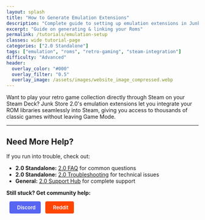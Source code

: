 ```yaml
---
layout: splash
title: "How to Generate Emulation Extensions"
description: "Complete guide to setting up emulation extensions in Junk Store 2.0. Link your ROM collections and play retro games directly through Steam."
excerpt: "Guide on generating & linking your Roms"
permalink: /tutorials/emulation-setup
classes: wide tutorial-page
categories: ["2.0 Standalone"]
tags: ["emulation", "roms", "retro-gaming", "steam-integration"]
difficulty: "Advanced"
header:
  overlay_color: "#000"
  overlay_filter: "0.5"
  overlay_image: /assets/images/website_image_compressed.webp
---
```


<div class="spacer mt-4"></div>

Want to play your retro game collection directly through Steam on your Steam Deck? Junk Store 2.0's emulation extensions let you integrate your ROM libraries seamlessly into Steam, giving you access to thousands of classic games without leaving Game Mode.

---

## Need More Help?

If you run into trouble, check out:
- **2.0 Standalone:** [2.0 FAQ](/2.0faq/) for common questions
- **2.0 Standalone:** [2.0 Troubleshooting](/2.0troubleshooting/) for technical issues
- **General:** [2.0 Support Hub](/2.0-hub/) for complete support

**Still stuck? Get community help:**

<a href="https://discord.gg/6mRUhR6Teh" target="_blank" rel="noopener" class="community-btn discord-btn">
  <i class="fab fa-discord" style="margin-right: 6px;"></i> Discord
</a>
<a href="https://www.reddit.com/r/JunkStore/" target="_blank" rel="noopener" class="community-btn reddit-btn">
  <i class="fab fa-reddit" style="margin-right: 6px;"></i> Reddit
</a>

<style>
.community-btn {
  display: inline-flex;
  align-items: center;
  padding: 6px 12px;
  border-radius: 4px;
  text-decoration: none;
  font-weight: 600;
  font-size: 13px;
  transition: all 0.2s ease;
  border: 2px solid transparent;
  margin-left: 8px;
  color: white;
}

.discord-btn {
  background: #5865f2;
  color: white !important;
}

.reddit-btn {
  background: #ff4500;
  color: white !important;
}

.community-btn:hover {
  transform: translateY(-1px);
  box-shadow: 0 4px 12px rgba(0, 0, 0, 0.3);
  text-decoration: none;
  color: white;
  opacity: 0.9;
}
</style>